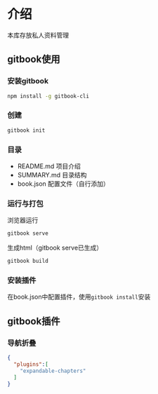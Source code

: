 # 介绍

本库存放私人资料管理

## gitbook使用

### 安装gitbook

```bash
npm install -g gitbook-cli
```

### 创建

```bash
gitbook init
```

### 目录

* README.md 项目介绍
* SUMMARY.md 目录结构
* book.json 配置文件（自行添加）

### 运行与打包

浏览器运行

```bash
gitbook serve
```

生成html（gitbook serve已生成）

```bash
gitbook build
```

### 安装插件

在book.json中配置插件，使用`gitbook install`安装

## gitbook插件

### 导航折叠

```json
{
  "plugins":[
    "expandable-chapters"
  ]
}
```
